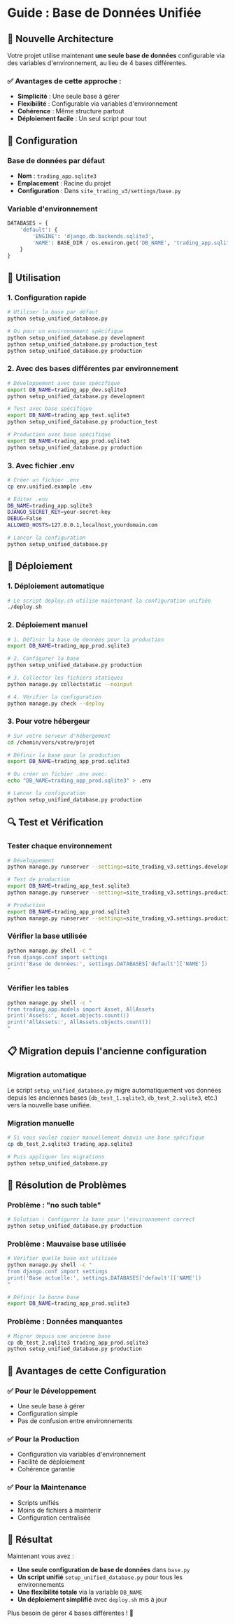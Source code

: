 # Guide : Base de Données Unifiée

## 🎯 Nouvelle Architecture

Votre projet utilise maintenant **une seule base de données** configurable via des variables d'environnement, au lieu de 4 bases différentes.

### ✅ Avantages de cette approche :
- **Simplicité** : Une seule base à gérer
- **Flexibilité** : Configurable via variables d'environnement  
- **Cohérence** : Même structure partout
- **Déploiement facile** : Un seul script pour tout

## 📁 Configuration

### Base de données par défaut
- **Nom** : `trading_app.sqlite3`
- **Emplacement** : Racine du projet
- **Configuration** : Dans `site_trading_v3/settings/base.py`

### Variable d'environnement
```python
DATABASES = {
    'default': {
        'ENGINE': 'django.db.backends.sqlite3',
        'NAME': BASE_DIR / os.environ.get('DB_NAME', 'trading_app.sqlite3'),
    }
}
```

## 🚀 Utilisation

### 1. Configuration rapide
```bash
# Utiliser la base par défaut
python setup_unified_database.py

# Ou pour un environnement spécifique
python setup_unified_database.py development
python setup_unified_database.py production_test  
python setup_unified_database.py production
```

### 2. Avec des bases différentes par environnement
```bash
# Développement avec base spécifique
export DB_NAME=trading_app_dev.sqlite3
python setup_unified_database.py development

# Test avec base spécifique
export DB_NAME=trading_app_test.sqlite3
python setup_unified_database.py production_test

# Production avec base spécifique
export DB_NAME=trading_app_prod.sqlite3
python setup_unified_database.py production
```

### 3. Avec fichier .env
```bash
# Créer un fichier .env
cp env.unified.example .env

# Éditer .env
DB_NAME=trading_app.sqlite3
DJANGO_SECRET_KEY=your-secret-key
DEBUG=False
ALLOWED_HOSTS=127.0.0.1,localhost,yourdomain.com

# Lancer la configuration
python setup_unified_database.py
```

## 🔧 Déploiement

### 1. Déploiement automatique
```bash
# Le script deploy.sh utilise maintenant la configuration unifiée
./deploy.sh
```

### 2. Déploiement manuel
```bash
# 1. Définir la base de données pour la production
export DB_NAME=trading_app_prod.sqlite3

# 2. Configurer la base
python setup_unified_database.py production

# 3. Collecter les fichiers statiques
python manage.py collectstatic --noinput

# 4. Vérifier la configuration
python manage.py check --deploy
```

### 3. Pour votre hébergeur
```bash
# Sur votre serveur d'hébergement
cd /chemin/vers/votre/projet

# Définir la base pour la production
export DB_NAME=trading_app_prod.sqlite3

# Ou créer un fichier .env avec:
echo "DB_NAME=trading_app_prod.sqlite3" > .env

# Lancer la configuration
python setup_unified_database.py production
```

## 🔍 Test et Vérification

### Tester chaque environnement
```bash
# Développement
python manage.py runserver --settings=site_trading_v3.settings.development

# Test de production  
export DB_NAME=trading_app_test.sqlite3
python manage.py runserver --settings=site_trading_v3.settings.production_test

# Production
export DB_NAME=trading_app_prod.sqlite3
python manage.py runserver --settings=site_trading_v3.settings.production
```

### Vérifier la base utilisée
```bash
python manage.py shell -c "
from django.conf import settings
print('Base de données:', settings.DATABASES['default']['NAME'])
"
```

### Vérifier les tables
```bash
python manage.py shell -c "
from trading_app.models import Asset, AllAssets
print('Assets:', Asset.objects.count())
print('AllAssets:', AllAssets.objects.count())
"
```

## 📋 Migration depuis l'ancienne configuration

### Migration automatique
Le script `setup_unified_database.py` migre automatiquement vos données depuis les anciennes bases (`db_test_1.sqlite3`, `db_test_2.sqlite3`, etc.) vers la nouvelle base unifiée.

### Migration manuelle
```bash
# Si vous voulez copier manuellement depuis une base spécifique
cp db_test_2.sqlite3 trading_app.sqlite3

# Puis appliquer les migrations
python setup_unified_database.py
```

## 🔧 Résolution de Problèmes

### Problème : "no such table"
```bash
# Solution : Configurer la base pour l'environnement correct
python setup_unified_database.py production
```

### Problème : Mauvaise base utilisée
```bash
# Vérifier quelle base est utilisée
python manage.py shell -c "
from django.conf import settings
print('Base actuelle:', settings.DATABASES['default']['NAME'])
"

# Définir la bonne base
export DB_NAME=trading_app_prod.sqlite3
```

### Problème : Données manquantes
```bash
# Migrer depuis une ancienne base
cp db_test_2.sqlite3 trading_app_prod.sqlite3
python setup_unified_database.py production
```

## 📝 Avantages de cette Configuration

### ✅ Pour le Développement
- Une seule base à gérer
- Configuration simple
- Pas de confusion entre environnements

### ✅ Pour la Production
- Configuration via variables d'environnement
- Facilité de déploiement
- Cohérence garantie

### ✅ Pour la Maintenance
- Scripts unifiés
- Moins de fichiers à maintenir
- Configuration centralisée

## 🎉 Résultat

Maintenant vous avez :
- **Une seule configuration de base de données** dans `base.py`
- **Un script unifié** `setup_unified_database.py` pour tous les environnements
- **Une flexibilité totale** via la variable `DB_NAME`
- **Un déploiement simplifié** avec `deploy.sh` mis à jour

Plus besoin de gérer 4 bases différentes ! 🚀
